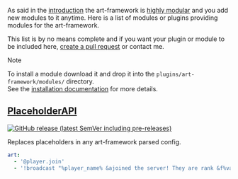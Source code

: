 As said in the [introduction](introduction.md) the art-framework is [highly modular](developer/modules.md) and you add new modules to it anytime. Here is a list of modules or plugins providing modules for the art-framework.

This list is by no means complete and if you want your plugin or module to be included here, [create a pull request](https://github.com/art-framework/art-framework/edit/main/docs/module-list.md) or contact me.

> [!NOTE]
> To install a module download it and drop it into the `plugins/art-framework/modules/` directory.  
> See the [installation documentation](installation.md) for more details.

## [PlaceholderAPI](https://github.com/art-framework/art-placeholderapi)

[![GitHub release (latest SemVer including pre-releases)](https://img.shields.io/github/v/release/art-framework/art-placeholderapi?include_prereleases&label=release)](https://github.com/art-framework/art-placeholderapi/releases)

Replaces placeholders in any art-framework parsed config.

```yaml
art:
  - '@player.join'
  - '!broadcast "%player_name% &ajoined the server! They are rank &f%vault_rank%"'
```
